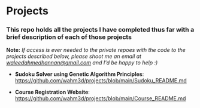 # Projects
### This repo holds all the projects I have completed thus far with a brief description of each of those projects

**Note:** _If access is ever needed to the private repoes with the code to the projects described below, please shoot me an email at waleedahmedhannan@gmail.com and I'd be happy to help :)_

* **Sudoku Solver using Genetic Algorithm Principles**: 
https://github.com/wahm3d/projects/blob/main/Sudoku_README.md

* **Course Registration Website**:
https://github.com/wahm3d/projects/blob/main/Course_README.md



